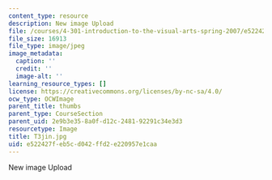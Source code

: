 ```yaml
---
content_type: resource
description: New image Upload
file: /courses/4-301-introduction-to-the-visual-arts-spring-2007/e522427feb5cd042ffd2e220957e1caa_T3jin.jpg
file_size: 16913
file_type: image/jpeg
image_metadata:
  caption: ''
  credit: ''
  image-alt: ''
learning_resource_types: []
license: https://creativecommons.org/licenses/by-nc-sa/4.0/
ocw_type: OCWImage
parent_title: thumbs
parent_type: CourseSection
parent_uid: 2e9b3e35-8a0f-d12c-2481-92291c34e3d3
resourcetype: Image
title: T3jin.jpg
uid: e522427f-eb5c-d042-ffd2-e220957e1caa
---
```

New image Upload